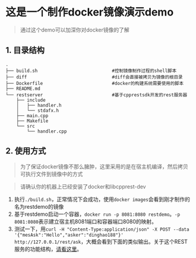 # 这是一个制作docker镜像演示demo
>通过这个demo可以加深你对docker镜像的了解

## 1. 目录结构
```
.
├── build.sh                            #控制镜像制作过程的shell脚本
├── diff                                #diff会直接被拷贝为镜像的根目录
├── Dockerfile                          #docker的构建系统需要使用的脚本
├── README.md                           
└── restserver                          #基于cpprestsdk开发的rest服务器
    ├── include
    │   ├── handler.h
    │   └── stdafx.h
    ├── main.cpp
    ├── Makefile
    └── src
        └── handler.cpp
```

## 2. 使用方式
>为了保证docker镜像不那么臃肿，这里采用的是在宿主机编译，然后拷贝可执行文件到镜像中的方式

>请确认你的机器上已经安装了docker和libcpprest-dev

1. 执行`./build.sh`，正常情况下会成功，使用`docker images`会看到刚才制作的名为restdemo的镜像
2. 基于restdemo启动一个容器，`docker run -p 8081:8080 restdemo`。`-p 8081:8080`表示建立宿主机8081端口和容器端口8080的映射。
3. 测试一下，用`curl -H "Content-Type:application/json" -X POST --data '{"mesAsk":"Hello","asker":"dinghao188"}' http://127.0.0.1/rest/ask`，大概会看到下面的类似输出。关于这个REST服务的功能结构，[请看这里](restserver/README.md)。

